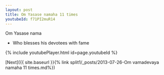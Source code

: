 ```yaml
---
layout: post
title: Om Yasase namaha 11 times
youtubeId: f71PI2muR14
---
```

 
 
Om Yasase nama 
 
 -  Who blesses his devotees with fame 
 
  
 
  
 
 
 
 
 
 


{% include youtubePlayer.html id=page.youtubeId %}
 
[Next]({{ site.baseurl }}{% link  split1/_posts/2013-07-26-Om vamadevaya namaha 11 times.md%})
 
